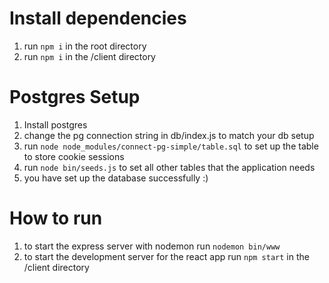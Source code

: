 # Install dependencies
1. run `npm i` in the root directory
2. run `npm i` in the /client directory

# Postgres Setup
1. Install postgres
2. change the pg connection string in db/index.js to match your db setup
3. run `node node_modules/connect-pg-simple/table.sql` to set up the table to store cookie sessions
4. run `node bin/seeds.js` to set all other tables that the application needs
5. you have set up the database successfully :)

# How to run
1. to start the express server with nodemon run `nodemon bin/www`
2. to start the development server for the react app run `npm start` in the /client directory
